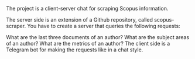 The project is a client-server chat for scraping Scopus information.

The server side is an extension of a Github repository, called scopus-scraper. You have to create a server that queries the following requests:

What are the last three documents of an author?
What are the subject areas of an author?
What are the metrics of an author?
The client side is a Telegram bot for making the requests like in a chat style.
